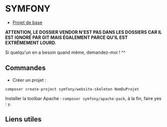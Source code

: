 # SYMFONY

- [Projet de base]()

**ATTENTION, LE DOSSIER VENDOR N'EST PAS DANS LES DOSSIERS CAR IL EST IGNORÉ PAR GIT MAIS ÉGALEMENT PARCE QU'IL EST EXTRÊMEMENT LOURD.**

Si quelqu'un en a besoin quand même, demandez-moi ! ^^

## Commandes

- Créer un projet : 

`composer create-project symfony/website-skeleton NomDuProjet`

Installer la toolbar Apache : `composer symfony/apache-pack`, à la fin, faire yes : `y`.


## Liens utiles